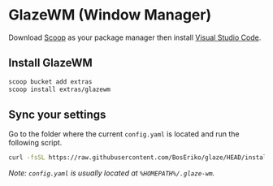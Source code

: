 # GlazeWM (Window Manager)
Download [Scoop](https://github.com/BosEriko/scoop) as your package manager then install [Visual Studio Code](https://scoop.sh/#/apps?q=glazewm).

## Install GlazeWM
```sh
scoop bucket add extras
scoop install extras/glazewm
```
## Sync your settings
Go to the folder where the current `config.yaml` is located and run the following script.
```sh
curl -fsSL https://raw.githubusercontent.com/BosEriko/glaze/HEAD/install.sh | sh
```

_Note: `config.yaml` is usually located at `%HOMEPATH%/.glaze-wm`._